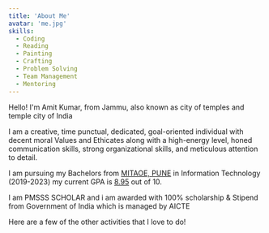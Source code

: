 ```yaml
---
title: 'About Me'
avatar: 'me.jpg'
skills:
  - Coding
  - Reading
  - Painting
  - Crafting
  - Problem Solving
  - Team Management
  - Mentoring
---
```


Hello! I'm Amit Kumar, from Jammu, also known as city of temples and temple city of India

I am a creative, time punctual, dedicated, goal-oriented individual with decent moral Values and Ethicates along with a high-energy level, honed communication skills, strong organizational skills, and meticulous attention to detail.

I am pursuing my Bachelors from [MITAOE, PUNE](https://www.mitaoe.ac.in/) in Information Technology (2019-2023) my current GPA is [8.95]() out of 10.

I am PMSSS SCHOLAR and i am awarded with 100% scholarship & Stipend from Government of India which is managed by AICTE

Here are a few of the other activities that I love to do!
